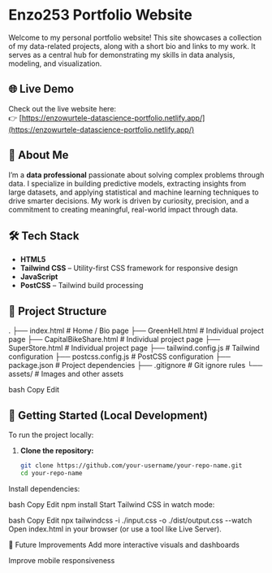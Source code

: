 # Enzo253 Portfolio Website

Welcome to my personal portfolio website! This site showcases a collection of my data-related projects, along with a short bio and links to my work. It serves as a central hub for demonstrating my skills in data analysis, modeling, and visualization.

## 🌐 Live Demo

Check out the live website here:  
👉 [https://enzowurtele-datascience-portfolio.netlify.app/](https://enzowurtele-datascience-portfolio.netlify.app/)

## 🧠 About Me

I’m a **data professional** passionate about solving complex problems through data. I specialize in building predictive models, extracting insights from large datasets, and applying statistical and machine learning techniques to drive smarter decisions. My work is driven by curiosity, precision, and a commitment to creating meaningful, real-world impact through data.

## 🛠️ Tech Stack

- **HTML5**
- **Tailwind CSS** – Utility-first CSS framework for responsive design
- **JavaScript**
- **PostCSS** – Tailwind build processing

## 📂 Project Structure

.
├── index.html # Home / Bio page
├── GreenHell.html # Individual project page
├── CapitalBikeShare.html # Individual project page
├── SuperStore.html # Individual project page
├── tailwind.config.js # Tailwind configuration
├── postcss.config.js # PostCSS configuration
├── package.json # Project dependencies
├── .gitignore # Git ignore rules
└── assets/ # Images and other assets

bash
Copy
Edit

## 🚀 Getting Started (Local Development)

To run the project locally:

1. **Clone the repository:**
   ```bash
   git clone https://github.com/your-username/your-repo-name.git
   cd your-repo-name
Install dependencies:

bash
Copy
Edit
npm install
Start Tailwind CSS in watch mode:

bash
Copy
Edit
npx tailwindcss -i ./input.css -o ./dist/output.css --watch
Open index.html in your browser (or use a tool like Live Server).

📌 Future Improvements
Add more interactive visuals and dashboards

Improve mobile responsiveness
